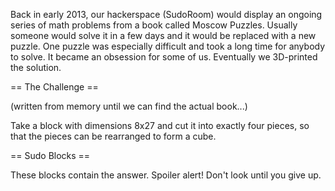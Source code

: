 Back in early 2013, our hackerspace (SudoRoom) would display an ongoing series of math problems from a book called Moscow Puzzles. Usually someone would solve it in a few days and it would be replaced with a new puzzle. One puzzle was especially difficult and took a long time for anybody to solve. It became an obsession for some of us. Eventually we 3D-printed the solution.

== The Challenge ==

(written from memory until we can find the actual book...)

Take a block with dimensions 8x27 and cut it into exactly four pieces, so that the pieces can be rearranged to form a cube.

== Sudo Blocks ==

These blocks contain the answer. Spoiler alert! Don't look until you give up.
